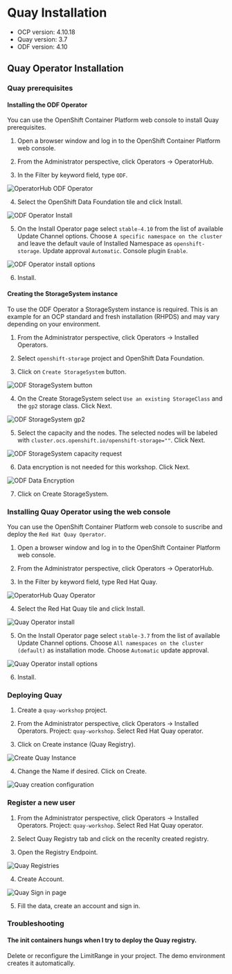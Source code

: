# Quay Installation

* OCP version:  4.10.18
* Quay version: 3.7
* ODF version:  4.10

## Quay Operator Installation

### Quay prerequisites

#### Installing the ODF Operator

You can use the OpenShift Container Platform web console to install Quay prerequisites.

1. Open a browser window and log in to the OpenShift Container Platform web console.

2. From the Administrator perspective, click Operators → OperatorHub.

3. In the Filter by keyword field, type `ODF`.

![OperatorHub ODF Operator](img/operatorhub-odf.png)

4. Select the OpenShift Data Foundation tile and click Install.

![ODF Operator Install](img/odf-install.png)

5. On the Install Operator page select `stable-4.10` from the list of available Update Channel options. Choose `A specific namespace on the cluster` and leave the default vaule of Installed Namespace as `openshift-storage`. Update approval `Automatic`. Console plugin `Enable`.

![ODF Operator install options](img/odfoperator-install-opts.png)

6. Install.

#### Creating the StorageSystem instance

To use the ODF Operator a StorageSystem instance is required. This is an example for an OCP standard and fresh installation (RHPDS) and may vary depending on your environment.

1. From the Administrator perspective, click Operators → Installed Operators.

2. Select `openshift-storage` project and OpenShift Data Foundation.

3. Click on `Create StorageSystem` button.

![ODF StorageSystem button](img/odf-storagesystem-b.png)

4. On the Create StorageSystem select `Use an existing StorageClass` and the `gp2` storage class. Click Next.

![ODF StorageSystem gp2](img/odf-storagesystem-gp2.png)

5. Select the capacity and the nodes. The selected nodes will be labeled with `cluster.ocs.openshift.io/openshift-storage=""`. Click Next.

![ODF StorageSystem capacity request](img/odf-storagesystem-capacity-request.png)

6. Data encryption is not needed for this workshop. Click Next.

![ODF Data Encryption](img/odf-dataenc.png)

7. Click on Create StorageSystem.

### Installing Quay Operator using the web console

You can use the OpenShift Container Platform web console to suscribe and deploy the `Red Hat Quay Operator`.

1. Open a browser window and log in to the OpenShift Container Platform web console.

2. From the Administrator perspective, click Operators → OperatorHub.

3. In the Filter by keyword field, type Red Hat Quay.

![OperatorHub Quay Operator](img/operatorhub-quay.png)

4. Select the Red Hat Quay tile and click Install.

![Quay Operator install](img/quayoperator-install.png)

5. On the Install Operator page select `stable-3.7` from the list of available Update Channel options. Choose `All namespaces on the cluster (default)` as installation mode. Choose `Automatic` update approval.

![Quay Operator install options](img/quayoperator-opts.png)

6. Install.

### Deploying Quay

1. Create a `quay-workshop` project.

2. From the Administrator perspective, click Operators → Installed Operators. Project: `quay-workshop`. Select Red Hat Quay operator.

3. Click on Create instance (Quay Registry).

![Create Quay Instance](img/create-quay-instance.png)

4. Change the Name if desired. Click on Create.

![Quay creation configuration](img/quay-create.png)

### Register a new user

1. From the Administrator perspective, click Operators → Installed Operators. Project: `quay-workshop`. Select Red Hat Quay operator.

2. Select Quay Registry tab and click on the recenlty created registry.

3. Open the Registry Endpoint.

![Quay Registries](img/quay-registries.png)

4. Create Account.

![Quay Sign in page](img/quay-create-account.png)


5. Fill the data, create an account and sign in.

### Troubleshooting

#### The init containers hungs when I try to deploy the Quay registry.

Delete or reconfigure the LimitRange in your project. The demo environment creates it automatically.
